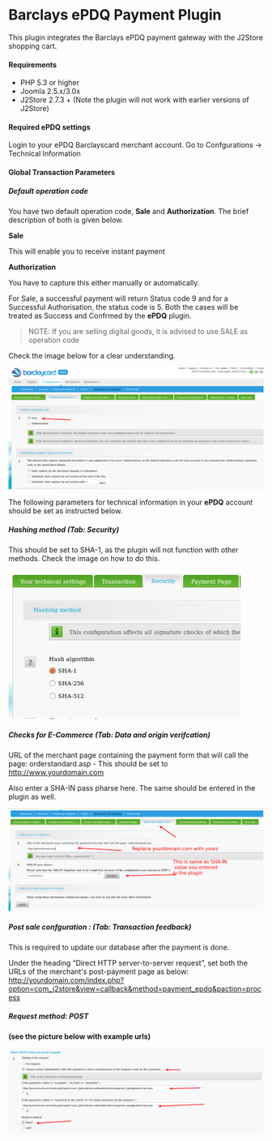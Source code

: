 # Barclays ePDQ Payment Plugin

This plugin integrates the Barclays ePDQ payment gateway with the J2Store shopping cart.

#### Requirements
* PHP 5.3 or higher
* Joomla 2.5.x/3.0x
* J2Store 2.7.3 + (Note the plugin will not work with earlier versions of J2Store)

#### Required ePDQ settings
Login to your ePDQ Barclayscard merchant account.
Go to Confgurations → Technical Information

#### Global Transaction Parameters
##### Default operation code

You have two default operation code, **Sale** and **Authorization**. The brief description of both is given below.

**Sale**

This will enable you to receive instant payment

**Authorization**

You have to capture this either manually or automatically.

For Sale, a successful payment will return Status code 9 and for a Successful Authorisation, the status code is 5. Both the cases will be treated as Success and Confrmed by the **ePDQ** plugin.

>NOTE: If you are selling digital goods, it is advised to use SALE as operation code

Check the image below for a clear understanding.

![EPDQ Plugin](epdq_plugin_1.png)

The following parameters for technical information in your **ePDQ** account should be set as instructed below.

##### Hashing method (Tab: Security)
This should be set to SHA-1, as the plugin will not function with other methods. Check the image on how to do this.

![Hashing Method](hashing_method.png)

##### Checks for E-Commerce (Tab: Data and origin verifcation)
URL of the merchant page containing the payment form that will call the page: orderstandard.asp - This should be set to http://www.yourdomain.com

Also enter a SHA-IN pass pharse here. The same should be entered in the plugin as well.

![Technical Information](tech_info.png)

##### Post sale confguration : (Tab: Transaction feedback)
This is required to update our database after the payment is done.

Under the heading “Direct HTTP server-to-server request”, set both the URLs of the merchant's post-payment page as below:
http://yourdomain.com/index.php?option=com_j2store&view=callback&method=payment_epdq&paction=process

##### Request method: POST
**(see the picture below with example urls)**

![Server Request 1](server_request_1.png)





